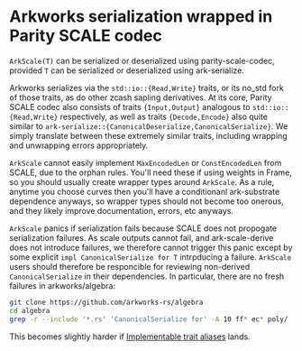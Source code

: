 # Arkworks serialization wrapped in Parity SCALE codec

`ArkScale(T)` can be serialized or deserialized using parity-scale-codec,
provided `T` can be serialized or deserialized using ark-serialize.

Arkworks serializes via the `std::io::{Read,Write}` traits, or its
no_std fork of those traits, as do other zcash sapling derivatives.
At its core, Parity SCALE codec also consists of traits `{Input,Output}`
analogous to `std::io::{Read,Write}` respectively, as well as traits
`{Decode,Encode}` also quite similar to
 `ark-serialize::{CanonicalDeserialize,CanonicalSerialize}`.
We simply translate between these extremely similar traits, including
wrapping and unwrapping errors appropriately.

`ArkScale` cannot easily implement `MaxEncodedLen` or `ConstEncodedLen`
from SCALE, due to the orphan rules.  You'll need these if using weights
in Frame, so you should usually create wrapper types around `ArkScale`.
As a rule, anytime you choose curves then you'll have a conditionanl
ark-substrate dependence anyways, so wrapper types should not become
too onerous, and they likely improve documentation, errors, etc anyways.

`ArkScale` panics if serialization fails because SCALE does not propogate
serialization failures.  As scale outputs cannot fail, and ark-scale-derive
does not introduce failures, we therefore cannot trigger this panic except
by some explicit `impl CanonicalSerialize for T` intrpducing a failure.
`ArkScale` users should therefore be responcible for reviewing non-derived
`CanonicalSerialize` in their dependencies.  In particular, there are no
fresh failures in arkworks/algebra:
```bash
git clone https://github.com/arkworks-rs/algebra
cd algebra
grep -r --include '*.rs' 'CanonicalSerialize for' -A 10 ff* ec* poly/ | less
```
This becomes slightly harder if [Implementable trait aliases](https://github.com/rust-lang/rfcs/pull/3437) lands.

